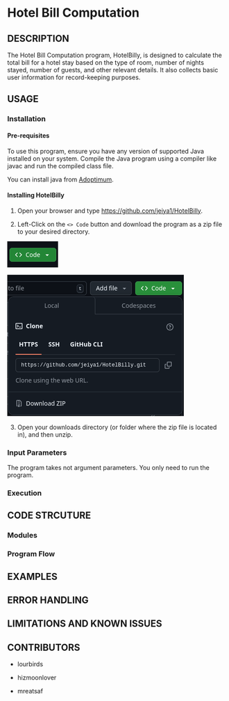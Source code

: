 # Hotel Bill Computation

## DESCRIPTION
The Hotel Bill Computation program, HotelBilly, is designed to calculate the total bill for a hotel stay based on the type of room, number of nights stayed, number of guests, and other relevant details. It also collects basic user information for record-keeping purposes.

## USAGE

### Installation

#### Pre-requisites
To use this program, ensure you have any version of supported Java installed on your system. Compile the Java program using a compiler like javac and run the compiled class file.

You can install java from [Adoptimum](https://adoptium.net/installation/). 

#### Installing HotelBilly

1. Open your browser and type https://github.com/jeiya1/HotelBilly.

2. Left-Click on  the `<> Code` button and download the program as a zip file to your desired directory.

![github green code button](images/github_download_1.png)

![github download as zip](images/github_download_2.png)

3. Open your downloads directory (or folder where the zip file is located in), and then unzip.

### Input Parameters

The program takes not argument parameters. You only need to run the program.

### Execution

## CODE STRCUTURE

### Modules

### Program Flow

## EXAMPLES

## ERROR HANDLING

## LIMITATIONS AND KNOWN ISSUES

## CONTRIBUTORS

- lourbirds

- hizmoonlover

- mreatsaf